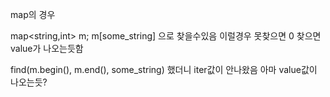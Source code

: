 map의 경우

map<string,int> m;
m[some_string] 으로 찾을수있음
이럴경우 못찾으면 0
찾으면 value가 나오는듯함

find(m.begin(), m.end(), some_string) 했더니 iter값이 안나왔음
아마 value값이 나오는듯?
